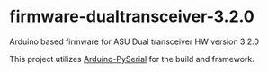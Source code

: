 # firmware-dualtransceiver-3.2.0
Arduino based firmware for ASU Dual transceiver HW version 3.2.0

This project utilizes [Arduino-PySerial](https://github.com/carobers/Arduino-PySerial) for the build and framework.
